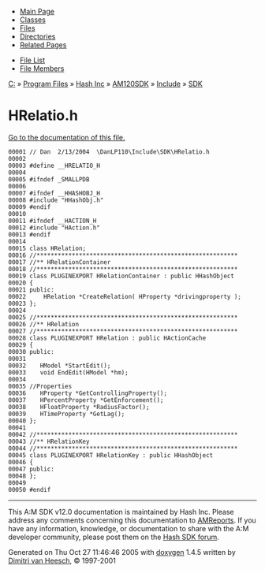 <div class="tabs">

- [Main Page](index.md)
- [Classes](annotated.md)
- <span id="current">[Files](files.md)</span>
- [Directories](dirs.md)
- [Related Pages](pages.md)

</div>

<div class="tabs">

- [File List](files.md)
- [File Members](globals.md)

</div>

<div class="nav">

<a href="dir_C_3A_2F.md" class="el">C:</a> » <a href="dir_C_3A_2FProgram_20Files_2F.md" class="el">Program Files</a> » <a href="dir_C_3A_2FProgram_20Files_2FHash_20Inc_2F.md" class="el">Hash Inc</a> » <a href="dir_C_3A_2FProgram_20Files_2FHash_20Inc_2FAM120SDK_2F.md" class="el">AM120SDK</a> » <a href="dir_C_3A_2FProgram_20Files_2FHash_20Inc_2FAM120SDK_2FInclude_2F.md" class="el">Include</a> » <a href="dir_C_3A_2FProgram_20Files_2FHash_20Inc_2FAM120SDK_2FInclude_2FSDK_2F.md" class="el">SDK</a>

</div>

# HRelatio.h

[Go to the documentation of this file.](HRelatio_8h.md)

<div class="fragment">

``` fragment
00001 // Dan  2/13/2004  \DanLP110\Include\SDK\HRelatio.h
00002 
00003 #define __HRELATIO_H
00004 
00005 #ifndef _SMALLPDB
00006 
00007 #ifndef __HHASHOBJ_H
00008 #include "HHashObj.h"
00009 #endif
00010 
00011 #ifndef __HACTION_H
00012 #include "HAction.h"
00013 #endif
00014 
00015 class HRelation;
00016 //*********************************************************
00017 //** HRelationContainer
00018 //*********************************************************
00019 class PLUGINEXPORT HRelationContainer : public HHashObject
00020 {
00021 public:
00022     HRelation *CreateRelation( HProperty *drivingproperty );
00023 };
00024 
00025 //*********************************************************
00026 //** HRelation
00027 //*********************************************************
00028 class PLUGINEXPORT HRelation : public HActionCache
00029 {
00030 public:
00031 
00032    HModel *StartEdit();
00033    void EndEdit(HModel *hm);
00034    
00035 //Properties
00036    HProperty *GetControllingProperty();
00037    HPercentProperty *GetEnforcement();
00038    HFloatProperty *RadiusFactor();
00039    HTimeProperty *GetLag();
00040 };
00041 
00042 //*********************************************************
00043 //** HRelationKey
00044 //*********************************************************
00045 class PLUGINEXPORT HRelationKey : public HHashObject
00046 {
00047 public:
00048 };
00049 
00050 #endif
```

</div>

------------------------------------------------------------------------

<span class="small">This A:M SDK v12.0 documentation is maintained by Hash Inc. Please address any comments concerning this documentation to [AMReports](http://www.hash.com/reports). If you have any information, knowledge, or documentation to share with the A:M developer community, please post them on the [Hash SDK forum](http://www.hash.com/forums/index.php?showforum=11).</span>

Generated on Thu Oct 27 11:46:46 2005 with [<span class="image placeholder" original-image-src="doxygen.png" original-image-title="" height="45" width="100" align="middle" border="0">doxygen</span>](http://www.doxygen.org/index.html) 1.4.5 written by [Dimitri van Heesch](mailto:dimitri@stack.nl), © 1997-2001
